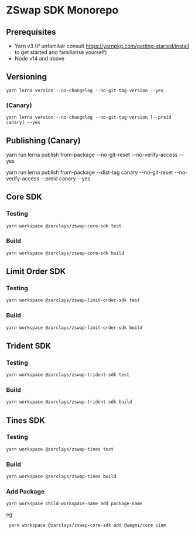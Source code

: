 # ZSwap SDK Monorepo

## Prerequisites

- Yarn v3 (If unfamilair consult https://yarnpkg.com/getting-started/install to get started and familiarise yourself)
- Node v14 and above

## Versioning 

```
yarn lerna version --no-changelog --no-git-tag-version --yes
```

### (Canary)
```
yarn lerna version --no-changelog --no-git-tag-version [--preid canary] --yes
```



## Publishing (Canary)

yarn run lerna publish from-package  --no-git-reset --no-verify-access  --yes

yarn run lerna publish from-package --dist-tag canary --no-git-reset --no-verify-access --preid canary --yes

## Core SDK

### Testing

```sh 
yarn workspace @zarclays/zswap-core-sdk test
```

### Build

```sh 
yarn workspace @zarclays/zswap-core-sdk build
```

## Limit Order SDK

### Testing

```sh 
yarn workspace @zarclays/zswap-limit-order-sdk test
```

### Build

```sh 
yarn workspace @zarclays/zswap-limit-order-sdk build
```

## Trident SDK

### Testing

```sh 
yarn workspace @zarclays/zswap-trident-sdk test
```

### Build

```sh 
yarn workspace @zarclays/zswap-trident-sdk build
```

## Tines SDK

### Testing

```sh 
yarn workspace @zarclays/zswap-tines test
```

### Build

```sh 
yarn workspace @zarclays/zswap-tines build
```



### Add Package

```
yarn workspace child-workspace-name add package-name

```

eg

```
 yarn workspace @zarclays/zswap-core-sdk add @wagmi/core viem
```
